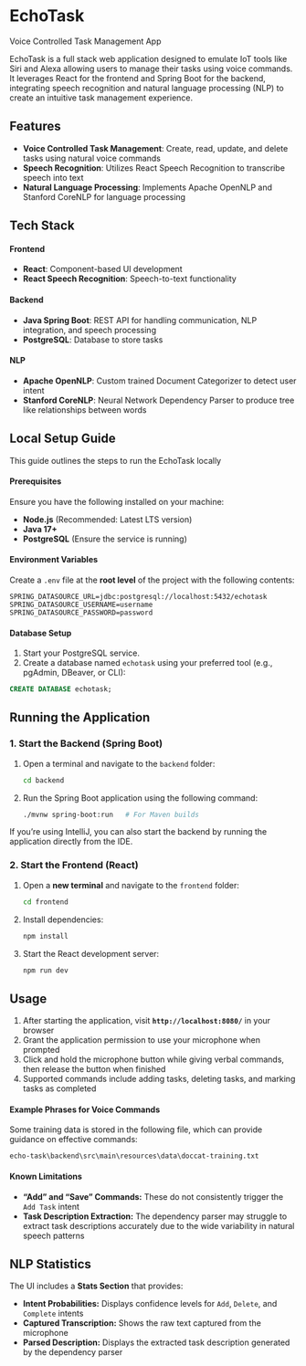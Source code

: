 # EchoTask

Voice Controlled Task Management App

EchoTask is a full stack web application designed to emulate IoT tools like Siri and Alexa allowing users to manage their tasks using voice commands. It leverages React for the frontend and Spring Boot for the backend, integrating speech recognition and natural language processing (NLP) to create an intuitive task  management experience.

## Features

* **Voice Controlled Task Management**: 
Create, read, update, and delete tasks using natural voice commands
* **Speech Recognition**:
Utilizes React Speech Recognition to transcribe speech into text
* **Natural Language Processing**:
Implements Apache OpenNLP and Stanford CoreNLP for language processing

## Tech Stack

#### Frontend
* **React**: Component-based UI development
* **React Speech Recognition**: Speech-to-text functionality

#### Backend
* **Java Spring Boot**: REST API for handling communication, NLP integration, and speech processing
* **PostgreSQL**: Database to store tasks

#### NLP
* **Apache OpenNLP**: Custom trained Document Categorizer to detect user intent
* **Stanford CoreNLP**: Neural Network Dependency Parser to produce tree like relationships between words 

## Local Setup Guide

This guide outlines the steps to run the EchoTask locally

#### Prerequisites

Ensure you have the following installed on your machine:

- **Node.js** (Recommended: Latest LTS version)
- **Java 17+**
- **PostgreSQL** (Ensure the service is running)

#### Environment Variables

Create a `.env` file at the **root level** of the project with the following contents:

```
SPRING_DATASOURCE_URL=jdbc:postgresql://localhost:5432/echotask
SPRING_DATASOURCE_USERNAME=username
SPRING_DATASOURCE_PASSWORD=password
```

#### Database Setup

1. Start your PostgreSQL service.
2. Create a database named `echotask` using your preferred tool (e.g., pgAdmin, DBeaver, or CLI):

```sql
CREATE DATABASE echotask;
```

## Running the Application

### 1. Start the Backend (Spring Boot)

1. Open a terminal and navigate to the `backend` folder:
   ```sh
   cd backend
   ```
2. Run the Spring Boot application using the following command:
   ```sh
   ./mvnw spring-boot:run   # For Maven builds
   ```

If you’re using IntelliJ, you can also start the backend by running the application directly from the IDE.

### 2. Start the Frontend (React)

1. Open a **new terminal** and navigate to the `frontend` folder:
   ```sh
   cd frontend
   ```
2. Install dependencies:
   ```sh
   npm install
   ```
3. Start the React development server:
   ```sh
   npm run dev
   ```

## Usage

1. After starting the application, visit **`http://localhost:8080/`** in your browser
2. Grant the application permission to use your microphone when prompted
3. Click and hold the microphone button while giving verbal commands, then release the button when finished
4. Supported commands include adding tasks, deleting tasks, and marking tasks as completed

#### Example Phrases for Voice Commands
Some training data is stored in the following file, which can provide guidance on effective commands:
```
echo-task\backend\src\main\resources\data\doccat-training.txt
```

#### Known Limitations
- **“Add” and “Save” Commands:** These do not consistently trigger the `Add Task` intent
- **Task Description Extraction:** The dependency parser may struggle to extract task descriptions accurately due to the wide variability in natural speech patterns

## NLP Statistics
The UI includes a **Stats Section** that provides:
- **Intent Probabilities:** Displays confidence levels for `Add`, `Delete`, and `Complete` intents
- **Captured Transcription:** Shows the raw text captured from the microphone
- **Parsed Description:** Displays the extracted task description generated by the dependency parser

